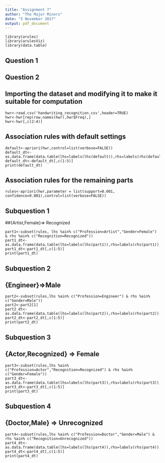 ```yaml
---
title: "Assignment 7"
author: "The Major Miners"
date: "5 November 2017"
output: pdf_document
---
```


```{r setup, include=FALSE, warning=FALSE,message=FALSE,echo=FALSE}
library(arules)
library(arulesViz)
library(data.table)
```
## Question 1


## Question 2
## Importing the dataset and modifying it to make it suitable for computation
```{r}
hwr<-read.csv('handwriting_recognition.csv',header=TRUE)
hwr<-hwr[rep(row.names(hwr),hwr$Freq),]
hwr<-hwr[,c(2:4)]
```
## Association rules with default settings
```{r}
default<-apriori(hwr,control=list(verbose=FALSE))
default_dt<-as.data.frame(data.table(lhs=labels(lhs(default)),rhs=labels(rhs(default)),quality(default)))
default_dt<-default_dt[,c(1:5)]
print(default_dt)
```
## Association rules for the remaining parts
```{r}
rules<-apriori(hwr,parameter = list(support=0.001, confidence=0.001),control=list(verbose=FALSE))
```
## Subquestion 1
##{Artist,Female}=> Recognized
```{r,echo=FALSE}
part1<-subset(rules, lhs %ain% c("Profession=Artist","Gender=Female") & rhs %ain% c("Recognition=Recognized"))
part1_dt<-as.data.frame(data.table(lhs=labels(lhs(part1)),rhs=labels(rhs(part1)),quality(part1)))
part1_dt<-part1_dt[,c(1:5)]
print(part1_dt)
```
## Subquestion 2
## {Engineer}=>Male
```{r,echo=FALSE}
part2<-subset(rules,lhs %ain% c("Profession=Engineer") & rhs %ain% c("Gender=Male"))
part2<-part2[1]
part2_dt<-as.data.frame(data.table(lhs=labels(lhs(part2)),rhs=labels(rhs(part2)),quality(part2)))
part2_dt<-part2_dt[,c(1:5)]
print(part2_dt)
```
## Subquestion 3
## {Actor,Recognized} => Female
```{r,echo=FALSE}
part3<-subset(rules,lhs %ain% c("Profession=Actor","Recognition=Recognized") & rhs %ain% c("Gender=Female"))
part3_dt<-as.data.frame(data.table(lhs=labels(lhs(part3)),rhs=labels(rhs(part3)),quality(part3)))
part3_dt<-part3_dt[,c(1:5)]
print(part3_dt)
```
## Subquestion 4
## {Doctor,Male} => Unrecognized
```{r,echo=FALSE}
part4<-subset(rules,lhs %ain% c("Profession=Doctor","Gender=Male") & rhs %ain% c("Recognition=Unrecognized"))
part4_dt<-as.data.frame(data.table(lhs=labels(lhs(part4)),rhs=labels(rhs(part4)),quality(part4)))
part4_dt<-part4_dt[,c(1:5)]
print(part4_dt)
```


